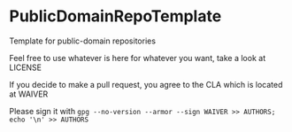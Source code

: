 # PublicDomainRepoTemplate

Template for public-domain repositories

Feel free to use whatever is here for whatever you want, take a look at LICENSE

If you decide to make a pull request, you agree to the CLA which is located at WAIVER

Please sign it with `gpg --no-version --armor --sign WAIVER >> AUTHORS; echo '\n' >> AUTHORS`
